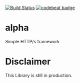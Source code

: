 [![Build Status](https://travis-ci.org/BlueBox-Wolff/alpha.svg?branch=master)](https://travis-ci.org/BlueBox-Wolff/alpha)
[![codebeat badge](https://codebeat.co/badges/2af35020-2335-4edf-9add-7dcddcc203c1)](https://codebeat.co/projects/github-com-bluebox-wolff-alpha-master)

# alpha
Simple HTTP/s framework

# Disclaimer
This Library is still in production.
